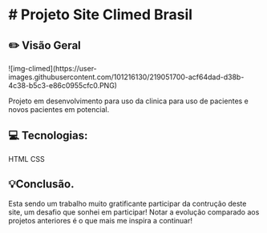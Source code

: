 
<h1># Projeto Site Climed Brasil</h1>



<h2>✏️ Visão Geral</h2>
![img-climed](https://user-images.githubusercontent.com/101216130/219051700-acf64dad-d38b-4c38-b5c3-e86c0955cfc0.PNG)


Projeto em desenvolvimento para uso da clinica para uso de pacientes e novos pacientes em potencial.

<h2>💻 Tecnologias:</h2>
HTML CSS
<h2>💡Conclusão.</h2>
Esta sendo um trabalho muito gratificante participar da contrução deste site, um desafio que sonhei em participar!
Notar a evolução comparado aos projetos anteriores é o que mais me inspira a continuar!
